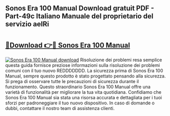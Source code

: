 ## Sonos Era 100 Manual Download gratuit PDF - Part-49c Italiano Manuale del proprietario del servizio aeIRi

# <h2><a href="http://dfb3vk6.blite.top/?on=Sonos+Era+100+Manual">🔗Download 👉🔴 Sonos Era 100 Manual</a></h2>

[![Sonos Era 100 Manual download](https://i.imgur.com/lujVjoI.png)](http://dfb3vk6.blite.top/?on=Sonos+Era+100+Manual)
Risoluzione dei problemi resa semplice questa guida fornisce preziose informazioni sulla risoluzione dei problemi comuni con il tuo nuovo REDDDDDDD. La sicurezza prima di Sonos Era 100 Manual, sempre questo prodotto è stato progettato pensando alla sicurezza. Si prega di osservare tutte le precauzioni di sicurezza durante il funzionamento. Questo straordinario Sonos Era 100 Manual offre una varietà di funzionalità per migliorare la tua vita quotidiana. Confidiamo che Sonos Era 100 Manual sia stata una risorsa accurata e dettagliata per i tuoi sforzi per padroneggiare il tuo nuovo dispositivo. In caso di domande o dubbi, contattare il nostro team di assistenza clienti.
